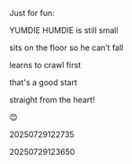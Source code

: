 Just for fun:

YUMDIE HUMDIE is still small

sits on the floor so he can’t fall

learns to crawl first

that's a good start

straight from the heart!

😊​

20250729122735 

20250729123650

